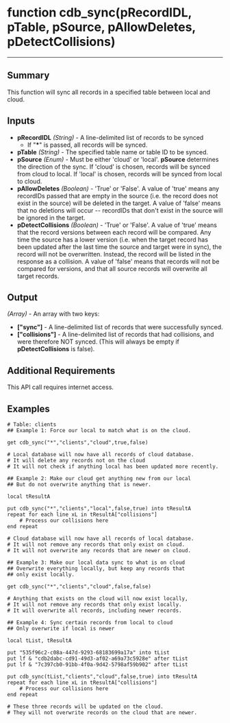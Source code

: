# function cdb_sync(pRecordIDL, pTable, pSource, pAllowDeletes, pDetectCollisions)
---

## Summary
This function will sync all records in a specified table between local and cloud. 

## Inputs
* **pRecordIDL** *(String)* - A line-delimited list of records to be synced
	* If "**\***" is passed, all records will be synced. 
* **pTable** *(String)* - The specified table name or table ID to be synced.    
* **pSource** *(Enum)* - Must be either 'cloud' or 'local'. **pSource** determines the direction of the sync. If 'cloud' is chosen, records will be synced from cloud to local. If 'local' is chosen, records will be synced from local to cloud.    	    
* **pAllowDeletes** *(Boolean)* - 'True' or 'False'. A value of 'true' means any recordIDs passed that are empty in the source (i.e. the record does not exist in the source) will be deleted in the target. A value of 'false' means that no deletions will occur -- recordIDs that don't exist in the source will be ignored in the target.
* **pDetectCollisions** *(Boolean)* - 'True' or 'False'. A value of 'true' means that the record versions between each record will be compared. Any time the source has a lower version (i.e. when the target record has been updated after the last time the source and target were in sync), the record will not be overwritten. Instead, the record will be listed in the response as a collision. A value of 'false' means that records will not be compared for versions, and that all source records will overwrite all target records.

## Output
*(Array)* - An array with two keys:

* **["sync"]** - A line-delimited list of records that were successfully synced.
* **["collisions"]** - A line-delimited list of records that had collisions, and were therefore NOT synced. (This will always be empty if **pDetectCollisions** is false).

## Additional Requirements
This API call requires internet access.

## Examples
```livecodeserver
# Table: clients
## Example 1: Force our local to match what is on the cloud.
     
get cdb_sync("*","clients","cloud",true,false)
     
# Local database will now have all records of cloud database.
# It will delete any records not on the cloud
# It will not check if anything local has been updated more recently.
```
```livecodeserver
## Example 2: Make our cloud get anything new from our local
## But do not overwrite anything that is newer.

local tResultA

put cdb_sync("*","clients","local",false,true) into tResultA
repeat for each line xL in tResultA["collisions"]
	# Process our collisions here
end repeat
     
# Cloud database will now have all records of local database.
# It will not remove any records that only exist on cloud.
# It will not overwrite any records that are newer on cloud.
```
```livecodeserver
## Example 3: Make our local data sync to what is on cloud
## Overwrite everything locally, but keep any records that
## only exist locally.

get cdb_sync("*","clients","cloud",false,false)
     
# Anything that exists on the cloud will now exist locally,
# It will not remove any records that only exist locally.
# It will overwrite all records, including newer records.

```
```livecodeserver
## Example 4: Sync certain records from local to cloud
## Only overwrite if local is newer

local tList, tResultA

put "535f96c2-c08a-447d-9293-68183699a17a" into tList
put lf & "cdb2dabc-cd91-49d3-af02-a69a73c5928e" after tList
put lf & "7c397cb0-91bb-4f0a-9d42-5798af59b902" after tList

put cdb_sync(tList,"clients","cloud",false,true) into tResultA
repeat for each line xL in tResultA["collisions"]
	# Process our collisions here
end repeat
     
# These three records will be updated on the cloud.
# They will not overwrite records on the cloud that are newer.

```